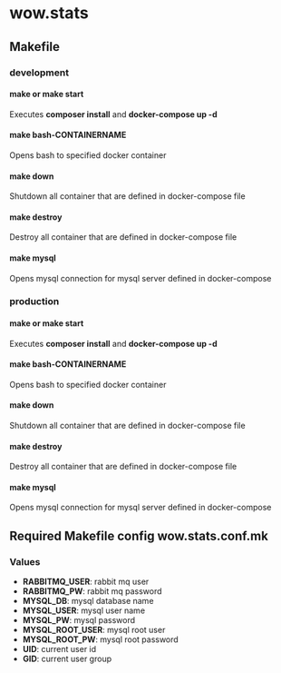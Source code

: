 # wow.stats

## Makefile

### development

#### make or make start
Executes **composer install** and **docker-compose up -d**

#### make bash-CONTAINERNAME
Opens bash to specified docker container

#### make down
Shutdown all container that are defined in docker-compose file

#### make destroy
Destroy all container that are defined in docker-compose file

#### make mysql
Opens mysql connection for mysql server defined in docker-compose

### production

#### make or make start
Executes **composer install** and **docker-compose up -d**

#### make bash-CONTAINERNAME
Opens bash to specified docker container

#### make down
Shutdown all container that are defined in docker-compose file

#### make destroy
Destroy all container that are defined in docker-compose file

#### make mysql
Opens mysql connection for mysql server defined in docker-compose

## Required Makefile config wow.stats.conf.mk

### Values

- **RABBITMQ_USER**: rabbit mq user
- **RABBITMQ_PW**: rabbit mq password
- **MYSQL_DB**: mysql database name
- **MYSQL_USER**: mysql user name
- **MYSQL_PW**: mysql password
- **MYSQL_ROOT_USER**: mysql root user
- **MYSQL_ROOT_PW**: mysql root password
- **UID**: current user id
- **GID**: current user group
